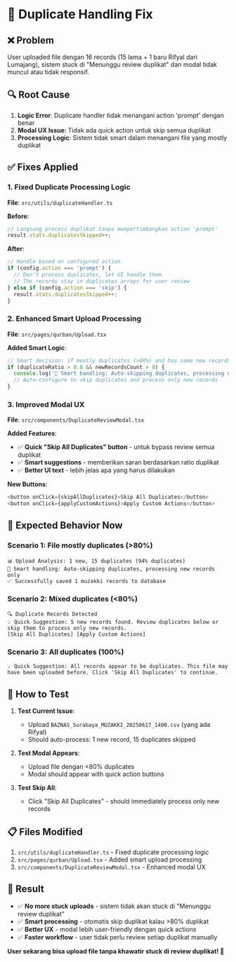 # 🔧 **Duplicate Handling Fix**

## ❌ **Problem**
User uploaded file dengan 16 records (15 lama + 1 baru Rifyal dari Lumajang), sistem stuck di "Menunggu review duplikat" dan modal tidak muncul atau tidak responsif.

## 🔍 **Root Cause**
1. **Logic Error**: Duplicate handler tidak menangani action 'prompt' dengan benar
2. **Modal UX Issue**: Tidak ada quick action untuk skip semua duplikat
3. **Processing Logic**: Sistem tidak smart dalam menangani file yang mostly duplikat

## ✅ **Fixes Applied**

### **1. Fixed Duplicate Processing Logic**
**File**: `src/utils/duplicateHandler.ts`

**Before**:
```javascript
// Langsung process duplikat tanpa mempertimbangkan action 'prompt'
result.stats.duplicatesSkipped++;
```

**After**:
```javascript
// Handle based on configured action
if (config.action === 'prompt') {
  // Don't process duplicates, let UI handle them
  // The records stay in duplicates arrays for user review
} else if (config.action === 'skip') {
  result.stats.duplicatesSkipped++;
}
```

### **2. Enhanced Smart Upload Processing**
**File**: `src/pages/qurban/Upload.tsx`

**Added Smart Logic**:
```javascript
// Smart decision: if mostly duplicates (>80%) and has some new records, auto-skip duplicates
if (duplicateRatio > 0.8 && newRecordsCount > 0) {
  console.log('🤖 Smart handling: Auto-skipping duplicates, processing new records only');
  // Auto-configure to skip duplicates and process only new records
}
```

### **3. Improved Modal UX**
**File**: `src/components/DuplicateReviewModal.tsx`

**Added Features**:
- ✅ **Quick "Skip All Duplicates" button** - untuk bypass review semua duplikat
- ✅ **Smart suggestions** - memberikan saran berdasarkan ratio duplikat
- ✅ **Better UI text** - lebih jelas apa yang harus dilakukan

**New Buttons**:
```javascript
<button onClick={skipAllDuplicates}>Skip All Duplicates</button>
<button onClick={applyCustomActions}>Apply Custom Actions</button>
```

## 🎯 **Expected Behavior Now**

### **Scenario 1: File mostly duplicates (>80%)**
```
📊 Upload Analysis: 1 new, 15 duplicates (94% duplicates)
🤖 Smart handling: Auto-skipping duplicates, processing new records only
✅ Successfully saved 1 muzakki records to database
```

### **Scenario 2: Mixed duplicates (<80%)**
```
🔍 Duplicate Records Detected
💡 Quick Suggestion: 5 new records found. Review duplicates below or skip them to process only new records.
[Skip All Duplicates] [Apply Custom Actions]
```

### **Scenario 3: All duplicates (100%)**
```
💡 Quick Suggestion: All records appear to be duplicates. This file may have been uploaded before. Click 'Skip All Duplicates' to continue.
```

## 🧪 **How to Test**

1. **Test Current Issue**:
   - Upload `BAZNAS_Surabaya_MUZAKKI_20250617_1400.csv` (yang ada Rifyal)
   - Should auto-process: 1 new record, 15 duplicates skipped

2. **Test Modal Appears**:
   - Upload file dengan <80% duplicates
   - Modal should appear with quick action buttons

3. **Test Skip All**:
   - Click "Skip All Duplicates" - should immediately process only new records

## 📋 **Files Modified**

1. `src/utils/duplicateHandler.ts` - Fixed duplicate processing logic
2. `src/pages/qurban/Upload.tsx` - Added smart upload processing
3. `src/components/DuplicateReviewModal.tsx` - Enhanced modal UX

## 🚀 **Result**
- ✅ **No more stuck uploads** - sistem tidak akan stuck di "Menunggu review duplikat"
- ✅ **Smart processing** - otomatis skip duplikat kalau >80% duplikat
- ✅ **Better UX** - modal lebih user-friendly dengan quick actions
- ✅ **Faster workflow** - user tidak perlu review setiap duplikat manually

**User sekarang bisa upload file tanpa khawatir stuck di review duplikat! 🎉** 
